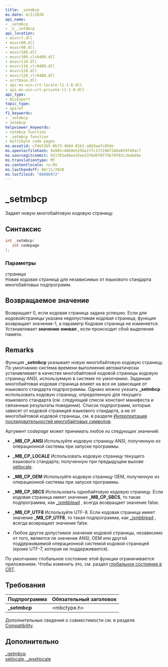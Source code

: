 ```yaml
---
title: _setmbcp
ms.date: 4/2/2020
api_name:
- _setmbcp
- _o__setmbcp
api_location:
- msvcrt.dll
- msvcr80.dll
- msvcr90.dll
- msvcr100.dll
- msvcr100_clr0400.dll
- msvcr110.dll
- msvcr110_clr0400.dll
- msvcr120.dll
- msvcr120_clr0400.dll
- ucrtbase.dll
- api-ms-win-crt-locale-l1-1-0.dll
- api-ms-win-crt-private-l1-1-0.dll
api_type:
- DLLExport
topic_type:
- apiref
f1_keywords:
- _setmbcp
- setmbcp
helpviewer_keywords:
- setmbcp function
- _setmbcp function
- multibyte code pages
ms.assetid: cfde53b5-0b73-4684-81b1-a8d3aafc85de
ms.openlocfilehash: 9a981c40b9e525ba1ffc1f2198f2b6a859fd9ac7
ms.sourcegitcommit: b51703a96ee35ee2376d5f0775b70f03ccbe6d9a
ms.translationtype: MT
ms.contentlocale: ru-RU
ms.lasthandoff: 08/11/2020
ms.locfileid: "88086972"
---
```

# <a name="_setmbcp"></a>_setmbcp

Задает новую многобайтовую кодовую страницу.

## <a name="syntax"></a>Синтаксис

```C
int _setmbcp(
   int codepage
);
```

### <a name="parameters"></a>Параметры

*страница*<br/>
Новая кодовая страница для независимых от языкового стандарта многобайтовых подпрограмм.

## <a name="return-value"></a>Возвращаемое значение

Возвращает 0, если кодовая страница задана успешно. Если для *кодовой*страницы указана недопустимая кодовая страница, функция возвращает значение-1, а параметр Кодовая страница не изменяется. Устанавливает **значение** **еинвал** , если происходит сбой выделения памяти.

## <a name="remarks"></a>Remarks

Функция **_setmbcp** указывает новую многобайтовую кодовую страницу. По умолчанию система времени выполнения автоматически устанавливает в качестве многобайтовой кодовой страницы кодовую страницу ANSI, используемую в системе по умолчанию. Заданная многобайтовая кодовая страница влияет на все не зависящие от языкового стандарта подпрограммы. Однако можно указать **_setmbcp** использовать кодовую страницу, определенную для текущего языкового стандарта (см. следующий список констант манифеста и связанные результаты поведения). Список подпрограмм, которые зависят от кодовой страницей языкового стандарта, а не от многобайтовой кодовой страницы, см. в разделе [Интерпретация последовательностей многобайтовых символов](../../c-runtime-library/interpretation-of-multibyte-character-sequences.md).

Аргумент *codepage* может принимать любое из следующих значений:

- **_MB_CP_ANSI** Используйте кодовую страницу ANSI, полученную из операционной системы при запуске программы.

- **_MB_CP_LOCALE** Использовать кодовую страницу текущего языкового стандарта, полученную при предыдущем вызове [setlocale](setlocale-wsetlocale.md).

- **_MB_CP_OEM** Используйте кодовую страницу OEM, полученную из операционной системы при запуске программы.

- **_MB_CP_SBCS** Использовать однобайтовую кодовую страницу. Если кодовая страница имеет значение **_MB_CP_SBCS**, то такая подпрограмма, как [_ismbblead](ismbblead-ismbblead-l.md) , всегда возвращает значение false.

- **_MB_CP_UTF8** Используйте UTF-8.  Если кодовая страница имеет значение **_MB_CP_UTF8**, то такая подпрограмма, как [_ismbblead](ismbblead-ismbblead-l.md) , всегда возвращает значение false.

- Любое другое допустимое значение кодовой страницы, независимо от того, является ли значение ANSI, OEM или другой поддерживаемой операционной системой кодовой страницей (кроме UTF-7, которая не поддерживается).

По умолчанию глобальное состояние этой функции ограничивается приложением. Чтобы изменить это, см. раздел [глобальное состояние в CRT](../global-state.md).

## <a name="requirements"></a>Требования

|Подпрограмма|Обязательный заголовок|
|-------------|---------------------|
|**_setmbcp**|\<mbctype.h>|

Дополнительные сведения о совместимости см. в разделе [Compatibility](../../c-runtime-library/compatibility.md).

## <a name="see-also"></a>Дополнительно

[_getmbcp](getmbcp.md)<br/>
[setlocale, _wsetlocale](setlocale-wsetlocale.md)<br/>
